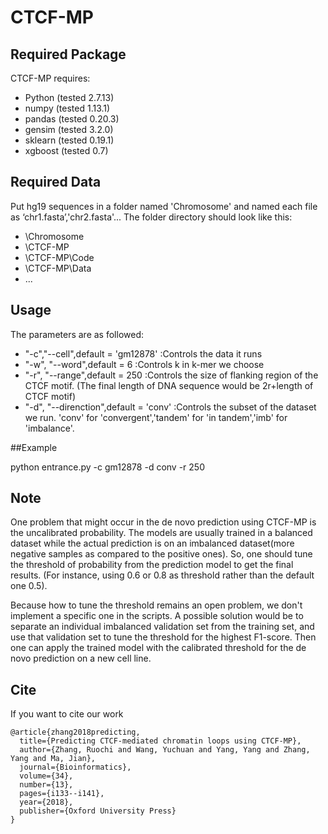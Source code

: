 # CTCF-MP

## Required Package
CTCF-MP requires:
* Python (tested 2.7.13)
* numpy (tested 1.13.1)
* pandas (tested 0.20.3)
* gensim (tested 3.2.0)
* sklearn (tested 0.19.1)
* xgboost (tested 0.7)

## Required Data
Put hg19 sequences in a folder named 'Chromosome' and named each file as ‘chr1.fasta’,'chr2.fasta'...
The folder directory should look like this:

* \Chromosome
* \CTCF-MP
*	\CTCF-MP\Code
*	\CTCF-MP\Data
* ...


## Usage
The parameters are as followed:
* "-c","--cell",default = 'gm12878' :Controls the data it runs
* "-w", "--word",default = 6 :Controls k in k-mer we choose
* "-r", "--range",default = 250 :Controls the size of flanking region of the CTCF motif. (The final length of DNA sequence would be 2r+length of CTCF motif)
* "-d", "--direnction",default = 'conv' :Controls the subset of the dataset we run. 'conv' for 'convergent','tandem' for 'in tandem','imb' for 'imbalance'.

##Example

python entrance.py -c gm12878 -d conv -r 250

## Note
One problem that might occur in the de novo prediction using CTCF-MP is the uncalibrated probability. The models are usually trained in a balanced dataset while the actual prediction is on an imbalanced dataset(more negative samples as compared to the positive ones). So, one should tune the threshold of probability from the prediction model to get the final results. (For instance, using 0.6 or 0.8 as threshold rather than the default one 0.5).

Because how to tune the threshold remains an open problem, we don't implement a specific one in the scripts. A possible solution would be to separate an individual imbalanced validation set from the training set, and use that validation set to tune the threshold for the highest F1-score. Then one can apply the trained model with the calibrated threshold for the de novo prediction on a new cell line.

## Cite

If you want to cite our work

```
@article{zhang2018predicting,
  title={Predicting CTCF-mediated chromatin loops using CTCF-MP},
  author={Zhang, Ruochi and Wang, Yuchuan and Yang, Yang and Zhang, Yang and Ma, Jian},
  journal={Bioinformatics},
  volume={34},
  number={13},
  pages={i133--i141},
  year={2018},
  publisher={Oxford University Press}
}
```
